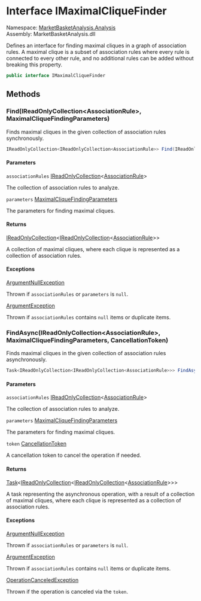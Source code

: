 # <a id="MarketBasketAnalysis_Analysis_IMaximalCliqueFinder"></a> Interface IMaximalCliqueFinder

Namespace: [MarketBasketAnalysis.Analysis](MarketBasketAnalysis.Analysis.md)  
Assembly: MarketBasketAnalysis.dll  

Defines an interface for finding maximal cliques in a graph of association rules.
A maximal clique is a subset of association rules where every rule is connected to every other rule,
and no additional rules can be added without breaking this property.

```csharp
public interface IMaximalCliqueFinder
```

## Methods

### <a id="MarketBasketAnalysis_Analysis_IMaximalCliqueFinder_Find_System_Collections_Generic_IReadOnlyCollection_MarketBasketAnalysis_AssociationRule__MarketBasketAnalysis_Analysis_MaximalCliqueFindingParameters_"></a> Find\(IReadOnlyCollection<AssociationRule\>, MaximalCliqueFindingParameters\)

Finds maximal cliques in the given collection of association rules synchronously.

```csharp
IReadOnlyCollection<IReadOnlyCollection<AssociationRule>> Find(IReadOnlyCollection<AssociationRule> associationRules, MaximalCliqueFindingParameters parameters)
```

#### Parameters

`associationRules` [IReadOnlyCollection](https://learn.microsoft.com/dotnet/api/system.collections.generic.ireadonlycollection\-1)<[AssociationRule](MarketBasketAnalysis.AssociationRule.md)\>

The collection of association rules to analyze.

`parameters` [MaximalCliqueFindingParameters](MarketBasketAnalysis.Analysis.MaximalCliqueFindingParameters.md)

The parameters for finding maximal cliques.

#### Returns

 [IReadOnlyCollection](https://learn.microsoft.com/dotnet/api/system.collections.generic.ireadonlycollection\-1)<[IReadOnlyCollection](https://learn.microsoft.com/dotnet/api/system.collections.generic.ireadonlycollection\-1)<[AssociationRule](MarketBasketAnalysis.AssociationRule.md)\>\>

A collection of maximal cliques, where each clique is represented as a collection of association rules.

#### Exceptions

 [ArgumentNullException](https://learn.microsoft.com/dotnet/api/system.argumentnullexception)

Thrown if <code class="paramref">associationRules</code> or <code class="paramref">parameters</code> is <code>null</code>.

 [ArgumentException](https://learn.microsoft.com/dotnet/api/system.argumentexception)

Thrown if <code class="paramref">associationRules</code> contains <code>null</code> items or duplicate items.

### <a id="MarketBasketAnalysis_Analysis_IMaximalCliqueFinder_FindAsync_System_Collections_Generic_IReadOnlyCollection_MarketBasketAnalysis_AssociationRule__MarketBasketAnalysis_Analysis_MaximalCliqueFindingParameters_System_Threading_CancellationToken_"></a> FindAsync\(IReadOnlyCollection<AssociationRule\>, MaximalCliqueFindingParameters, CancellationToken\)

Finds maximal cliques in the given collection of association rules asynchronously.

```csharp
Task<IReadOnlyCollection<IReadOnlyCollection<AssociationRule>>> FindAsync(IReadOnlyCollection<AssociationRule> associationRules, MaximalCliqueFindingParameters parameters, CancellationToken token = default)
```

#### Parameters

`associationRules` [IReadOnlyCollection](https://learn.microsoft.com/dotnet/api/system.collections.generic.ireadonlycollection\-1)<[AssociationRule](MarketBasketAnalysis.AssociationRule.md)\>

The collection of association rules to analyze.

`parameters` [MaximalCliqueFindingParameters](MarketBasketAnalysis.Analysis.MaximalCliqueFindingParameters.md)

The parameters for finding maximal cliques.

`token` [CancellationToken](https://learn.microsoft.com/dotnet/api/system.threading.cancellationtoken)

A cancellation token to cancel the operation if needed.

#### Returns

 [Task](https://learn.microsoft.com/dotnet/api/system.threading.tasks.task\-1)<[IReadOnlyCollection](https://learn.microsoft.com/dotnet/api/system.collections.generic.ireadonlycollection\-1)<[IReadOnlyCollection](https://learn.microsoft.com/dotnet/api/system.collections.generic.ireadonlycollection\-1)<[AssociationRule](MarketBasketAnalysis.AssociationRule.md)\>\>\>

A task representing the asynchronous operation, with a result of a collection of maximal cliques,
where each clique is represented as a collection of association rules.

#### Exceptions

 [ArgumentNullException](https://learn.microsoft.com/dotnet/api/system.argumentnullexception)

Thrown if <code class="paramref">associationRules</code> or <code class="paramref">parameters</code> is <code>null</code>.

 [ArgumentException](https://learn.microsoft.com/dotnet/api/system.argumentexception)

Thrown if <code class="paramref">associationRules</code> contains <code>null</code> items or duplicate items.

 [OperationCanceledException](https://learn.microsoft.com/dotnet/api/system.operationcanceledexception)

Thrown if the operation is canceled via the <code class="paramref">token</code>.

